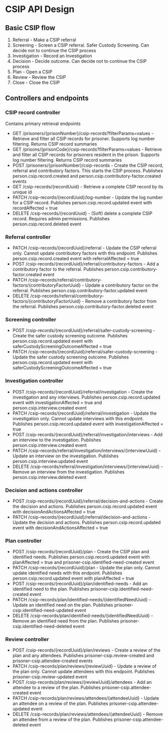 # CSIP API Design

## Basic CSIP flow

1) Referral - Make a CSIP referral
2) Screening - Screen a CSIP referral. Safer Custody Screening. Can decide not to continue the CSIP process
3) Investigation - Record an Investigation
4) Decision - Decide outcome. Can decide not to continue the CSIP process
5) Plan - Open a CSIP
6) Review - Review the CSIP
7) Close - Close the CSIP

## Controllers and endpoints

### CSIP record controller

Contains primary retrieval endpoints

- GET /prisoners/{prisonNumber}/csip-records?filterParams=values - Retrieve and filter all CSIP records for prisoner. Supports log number filtering. Returns CSIP record summaries
- GET /prisons/{prisonCode}/csip-records?filterParams=values - Retrieve and filter all CSIP records for prisoners resident in the prison. Supports log number filtering. Returns CSIP record summaries
- POST /prisoners/{prisonNumber}/csip-records - Create the CSIP record, referral and contributory factors. This starts the CSIP process. Publishes person.csip.record.created and person.csip.contributory-factor.created events
- GET /csip-records/{recordUuid} - Retrieve a complete CSIP record by its unique id
- PATCH /csip-records/{recordUuid}/log-number - Update the log number for a CSIP record. Publishes person.csip.record.updated event with recordAffected = true
- DELETE /csip-records/{recordUuid} - (Soft) delete a complete CSIP record. Requires admin permissions. Publishes person.csip.record.deleted event

### Referral controller
- PATCH /csip-records/{recordUuid}/referral - Update the CSIP referral only. Cannot update contributory factors with this endpoint. Publishes person.csip.record.created event with referralAffected = true
- POST /csip-records/{recordUuid}/referral/contributory-factors - Add a contributory factor to the referral. Publishes person.csip.contributory-factor.created event
- PATCH /csip-records/referral/contributory-factors/{contributoryFactorUuid} - Update a contributory factor on the referral. Publishes person.csip.contributory-factor.updated event
- DELETE /csip-records/referral/contributory-factors/{contributoryFactorUuid} - Remove a contributory factor from the referral. Publishes person.csip.contributory-factor.deleted event

### Screening controller
- POST /csip-records/{recordUuid}/referral/safer-custody-screening - Create the safer custody screening outcome. Publishes person.csip.record.updated event with saferCustodyScreeningOutcomeAffected = true
- PATCH /csip-records/{recordUuid}/referral/safer-custody-screening - Update the safer custody screening outcome. Publishes person.csip.record.updated event with saferCustodyScreeningOutcomeAffected = true

### Investigation controller
- POST /csip-records/{recordUuid}/referral/investigation - Create the investigation and any interviews. Publishes person.csip.record.updated event with investigationAffected = true and person.csip.interview.created event
- PATCH /csip-records/{recordUuid}/referral/investigation - Update the investigation only. Cannot update interviews with this endpoint. Publishes person.csip.record.updated event with investigationAffected = true
- POST /csip-records/{recordUuid}/referral/investigation/interviews - Add an interview to the investigation. Publishes person.csip.interview.created event
- PATCH /csip-records/referral/investigation/interviews/{interviewUuid} - Update an interview on the investigation. Publishes person.csip.interview.updated event
- DELETE /csip-records/referral/investigation/interviews/{interviewUuid} - Remove an interview from the investigation. Publishes person.csip.interview.deleted event

### Decision and actions controller
- POST /csip-records/{recordUuid}/referral/decision-and-actions - Create the decision and actions. Publishes person.csip.record.updated event with decisionAndActionsAffected = true
- PATCH /csip-records/{recordUuid}/referral/decision-and-actions - Update the decision and actions. Publishes person.csip.record.updated event with decisionAndActionsAffected = true

### Plan controller
- POST /csip-records/{recordUuid}/plan - Create the CSIP plan and identified needs. Publishes person.csip.record.updated event with planAffected = true and prisoner-csip.identified-need-created event
- PATCH /csip-records/{recordUuid}/plan - Update the plan only. Cannot update identified needs with this endpoint. Publishes person.csip.record.updated event with planAffected = true
- POST /csip-records/{recordUuid}/plan/identified-needs - Add an identified need to the plan. Publishes prisoner-csip.identified-need-created event
- PATCH /csip-records/plan/identified-needs/{identifiedNeedUuid} - Update an identified need on the plan. Publishes prisoner-csip.identified-need-updated event
- DELETE /csip-records/plan/identified-needs/{identifiedNeedUuid} - Remove an identified need from the plan. Publishes prisoner-csip.identified-need-deleted event

### Review controller
- POST /csip-records/{recordUuid}/plan/reviews - Create a review of the plan and any attendees. Publishes prisoner-csip.review-created and prisoner-csip.attendee-created events
- PATCH /csip-records/plan/reviews/{reviewUuid} - Update a review of the plan only. Cannot update attendees with this endpoint. Publishes prisoner-csip.review-updated event
- POST /csip-records/plan/reviews/{reviewUuid}/attendees - Add an attendee to a review of the plan. Publishes prisoner-csip.attendee-created event
- PATCH /csip-records/plan/reviews/attendees/{attendeeUuid} - Update an attendee on a review of the plan. Publishes prisoner-csip.attendee-updated event
- DELETE /csip-records/plan/reviews/attendees/{attendeeUuid} - Remove an attendee from a review of the plan. Publishes prisoner-csip.attendee-deleted event